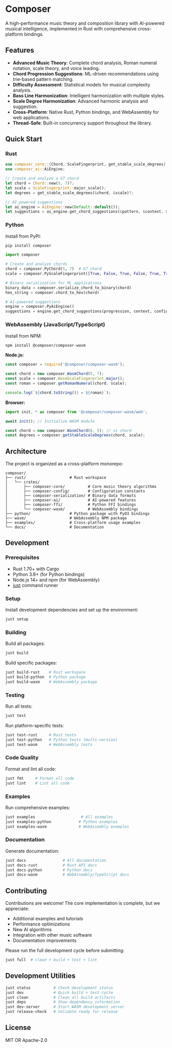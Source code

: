 # Composer

A high-performance music theory and composition library with AI-powered musical intelligence, implemented in Rust with comprehensive cross-platform bindings.

## Features

- **Advanced Music Theory**: Complete chord analysis, Roman numeral notation, scale theory, and voice leading.
- **Chord Progression Suggestions**: ML-driven recommendations using trie-based pattern matching.
- **Difficulty Assessment**: Statistical models for musical complexity analysis.
- **Bass Line Harmonization**: Intelligent harmonization with multiple styles.
- **Scale Degree Harmonization**: Advanced harmonic analysis and suggestion.
- **Cross-Platform**: Native Rust, Python bindings, and WebAssembly for web applications.
- **Thread-Safe**: Built-in concurrency support throughout the library.

## Quick Start

### Rust

```rust
use composer_core::{Chord, ScaleFingerprint, get_stable_scale_degrees};
use composer_ai::AiEngine;

// Create and analyze a G7 chord
let chord = Chord::new(5, 7)?;
let scale = ScaleFingerprint::major_scale();
let degrees = get_stable_scale_degrees(&chord, &scale)?;

// AI-powered suggestions
let ai_engine = AiEngine::new(Default::default());
let suggestions = ai_engine.get_chord_suggestions(&pattern, &context, &config)?;
```

### Python

Install from PyPI:
```bash
pip install composer
```

```python
import composer

# Create and analyze chords
chord = composer.PyChord(5, 7)  # G7 chord
scale = composer.PyScaleFingerprint([True, False, True, False, True, True, False, True, False, True, False, True])

# Binary serialization for ML applications
binary_data = composer.serialize_chord_to_binary(chord)
hex_string = composer.chord_to_hex(chord)

# AI-powered suggestions
engine = composer.PyAiEngine()
suggestions = engine.get_chord_suggestions(progression, context, config)
```

### WebAssembly (JavaScript/TypeScript)

Install from NPM:
```bash
npm install @composer/composer-wasm
```

**Node.js:**
```javascript
const composer = require('@composer/composer-wasm');

const chord = new composer.WasmChord(5, 7);
const scale = composer.WasmScaleFingerprint.major();
const roman = composer.getRomanNumeral(chord, scale);

console.log(`${chord.toString()} = ${roman}`);
```

**Browser:**
```javascript
import init, * as composer from '@composer/composer-wasm/web';

await init(); // Initialize WASM module

const chord = new composer.WasmChord(6, 5); // vi chord
const degrees = composer.getStableScaleDegrees(chord, scale);
```

## Architecture

The project is organized as a cross-platform monorepo:

```
composer/
├── rust/                   # Rust workspace
│   └── crates/
│       ├── composer-core/          # Core music theory algorithms
│       ├── composer-config/        # Configuration constants
│       ├── composer-serialization/ # Binary data formats
│       ├── composer-ai/            # AI-powered features
│       ├── composer-ffi/           # Python FFI bindings
│       └── composer-wasm/          # WebAssembly bindings
├── python/                 # Python package with PyO3 bindings
├── wasm/                   # WebAssembly NPM package
├── examples/               # Cross-platform usage examples
└── docs/                   # Documentation
```

## Development

### Prerequisites

- Rust 1.70+ with Cargo
- Python 3.8+ (for Python bindings)
- Node.js 14+ and npm (for WebAssembly)
- [just](https://github.com/casey/just) command runner

### Setup

Install development dependencies and set up the environment:

```bash
just setup
```

### Building

Build all packages:
```bash
just build
```

Build specific packages:
```bash
just build-rust    # Rust workspace
just build-python  # Python package
just build-wasm    # WebAssembly package
```

### Testing

Run all tests:
```bash
just test
```

Run platform-specific tests:
```bash
just test-rust     # Rust tests
just test-python   # Python tests (multi-version)
just test-wasm     # WebAssembly tests
```

### Code Quality

Format and lint all code:
```bash
just fmt     # Format all code
just lint    # Lint all code
```

### Examples

Run comprehensive examples:
```bash
just examples                    # All examples
just examples-python            # Python examples
just examples-wasm              # WebAssembly examples
```

### Documentation

Generate documentation:
```bash
just docs                # All documentation
just docs-rust           # Rust API docs
just docs-python         # Python docs
just docs-wasm           # WebAssembly/TypeScript docs
```

## Contributing

Contributions are welcome! The core implementation is complete, but we appreciate:

- Additional examples and tutorials
- Performance optimizations
- New AI algorithms
- Integration with other music software
- Documentation improvements

Please run the full development cycle before submitting:

```bash
just full  # clean + build + test + lint
```

## Development Utilities

```bash
just status          # Check development status
just dev             # Quick build + test cycle
just clean           # Clean all build artifacts
just deps            # Show dependency information
just dev-server      # Start WASM development server
just release-check   # Validate ready for release
```

## License

MIT OR Apache-2.0
